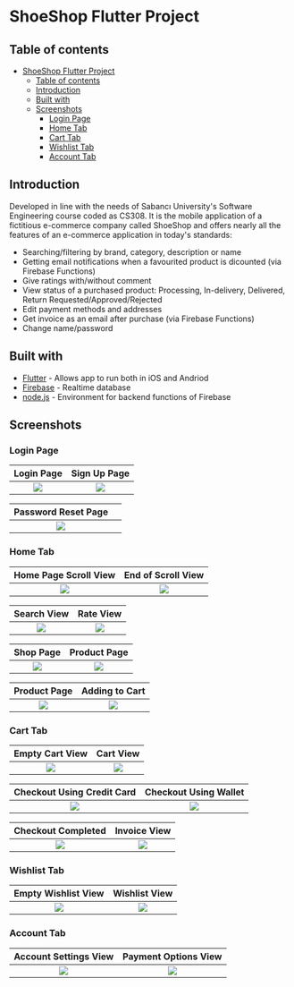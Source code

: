 # ShoeShop Flutter Project
## Table of contents
- [ShoeShop Flutter Project](#shoeshop-flutter-project)
  - [Table of contents](#table-of-contents)
  - [Introduction](#introduction)
  - [Built with](#built-with)
  - [Screenshots](#screenshots)
    - [Login Page](#login-page)
    - [Home Tab](#home-tab)
    - [Cart Tab](#cart-tab)
    - [Wishlist Tab](#wishlist-tab)
    - [Account Tab](#account-tab)

## Introduction


Developed in line with the needs of Sabancı University's Software Engineering course coded as CS308. It is the mobile application of a fictitious e-commerce company called ShoeShop and offers nearly all the features of an e-commerce application in today's standards:

- Searching/filtering by brand, category, description or name
- Getting email notifications when a favourited product is dicounted (via Firebase Functions)
- Give ratings with/without comment
- View status of a purchased product: Processing, In-delivery, Delivered, Return Requested/Approved/Rejected
- Edit payment methods and addresses
- Get invoice as an email after purchase (via Firebase Functions)
- Change name/password

## Built with


- [Flutter](https://docs.flutter.dev) - Allows app to run both in iOS and Andriod
- [Firebase](https://firebase.google.com/docs?gclid=Cj0KCQjw4omaBhDqARIsADXULuXuTpLQQkL15zPUfN69XWRSo-FpbzapCVEpCZ6yyQX7rFEn06C2v1gaAgPpEALw_wcB&gclsrc=aw.ds) - Realtime database
- [node.js](https://nodejs.org/en/docs/) - Environment for backend functions of Firebase


## Screenshots


### Login Page

|   <b>Login Page</b>        |   <b>Sign Up Page</b>            |
|   :--:                                |   :--:                                 |
|   ![](mobile/screenshots/GreetingScreen/loginpage.png)  |   ![](mobile/screenshots/GreetingScreen/signuppage.png)  |

|   <b>Password Reset Page</b>                  |   <b></b>                     |
|   :--:                                |   :--:                                 |
|   ![](mobile/screenshots/GreetingScreen/forgotpage.png)    |   ![]()     |

### Home Tab

|   <b>Home Page Scroll View</b>        |   <b>End of Scroll View</b>            |
|   :--:                                |   :--:                                 |
|   ![](mobile/screenshots/Home/homepage.png)  |   ![](mobile/screenshots/Home/homepage2.png)  |

|   <b>Search View</b>                  |   <b>Rate View</b>                     |
|   :--:                                |   :--:                                 |
|   ![](mobile/screenshots/Home/search.png)    |   ![](mobile/screenshots/Home/rating.png)     |

|   <b>Shop Page</b>                    |   <b>Product Page</b>                  |
|   :--:                                |   :--:                                 |
|   ![](mobile/screenshots/Home/shoppage.png)  |   ![](mobile/screenshots/Home/productpage.png)|

|   <b>Product Page</b>                    |   <b>Adding to Cart</b>                  |
|   :--:                                |   :--:                                 |
|   ![](mobile/screenshots/Home/productpage2.png)  |   ![](mobile/screenshots/Home/productpageaddingtocart.png)|

### Cart Tab

|   <b>Empty Cart View</b>        |   <b>Cart View</b>            |
|   :--:                                |   :--:                                 |
|   ![](mobile/screenshots/Cart/emptycart.png)  |   ![](mobile/screenshots/Cart/cart.png)  |

|   <b>Checkout Using Credit Card</b>                  |   <b>Checkout Using Wallet</b>                     |
|   :--:                                |   :--:                                 |
|   ![](mobile/screenshots/cart/checkingoutwithcreditcard.png)    |   ![](mobile/screenshots/Cart/checkingoutwithwallet.png)     |

|   <b>Checkout Completed</b>                    |   <b>Invoice View</b>                  |
|   :--:                                |   :--:                                 |
|   ![](mobile/screenshots/Cart/checkoutcompleted.png)  |   ![](mobile/screenshots/Cart/invoiceview.png)|

### Wishlist Tab

|   <b>Empty Wishlist View</b>                    |   <b>Wishlist View</b>                  |
|   :--:                                |   :--:                                 |
|   ![](mobile/screenshots/Wishlist/emptywishlist.png)  |   ![](mobile/screenshots/Wishlist/wishlist.png)|

### Account Tab

|   <b>Account Settings View</b>                    |   <b>Payment Options View</b>                  |
|   :--:                                |   :--:                                 |
|   ![](mobile/screenshots/Account/settings.png)  |   ![](mobile/screenshots/Account/previousordersview.png)|